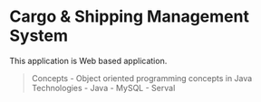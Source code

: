 # Cargo &amp; Shipping Management System
 This application is Web based application.
 > Concepts     - Object oriented programming concepts in Java
 > Technologies - Java 
                - MySQL
                - Serval
